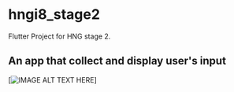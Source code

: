 # hngi8_stage2

Flutter Project for HNG stage 2.

## An app that collect and display user's input

[![IMAGE ALT TEXT HERE](https://j.gifs.com/36640Q.gif)]
